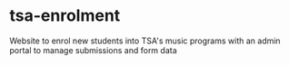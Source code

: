 # tsa-enrolment
Website to enrol new students into TSA's music programs with an admin portal to manage submissions and form data

